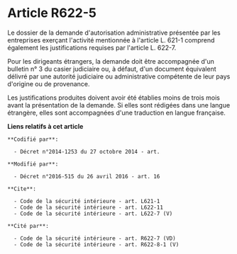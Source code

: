 # Article R622-5

Le dossier de la demande d'autorisation administrative présentée par les entreprises exerçant l'activité mentionnée à
l'article L. 621-1 comprend également les justifications requises par l'article L. 622-7. 

Pour les dirigeants étrangers, la demande doit être accompagnée d'un bulletin n° 3 du casier judiciaire ou, à défaut, d'un
document équivalent délivré par une autorité judiciaire ou administrative compétente de leur pays d'origine ou de
provenance. 

Les justifications produites doivent avoir été établies moins de trois mois avant la présentation de la demande. Si elles
sont rédigées dans une langue étrangère, elles sont accompagnées d'une traduction en langue française.

**Liens relatifs à cet article**

	**Codifié par**:

	  - Décret n°2014-1253 du 27 octobre 2014 - art.

	**Modifié par**:

	  - Décret n°2016-515 du 26 avril 2016 - art. 16

	**Cite**:

	  - Code de la sécurité intérieure - art. L621-1
	  - Code de la sécurité intérieure - art. L622-11
	  - Code de la sécurité intérieure - art. L622-7 (V)

	**Cité par**:

	  - Code de la sécurité intérieure - art. R622-7 (VD)
	  - Code de la sécurité intérieure - art. R622-8-1 (V)
